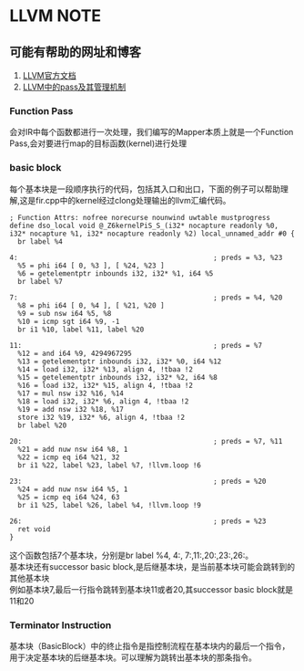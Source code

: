 # LLVM NOTE

## 可能有帮助的网址和博客
1. [LLVM官方文档](https://www.llvm.org/docs/UserGuides.html)  
2. [LLVM中的pass及其管理机制](https://blog.csdn.net/mamamama811/article/details/110165333)  

### Function Pass

会对IR中每个函数都进行一次处理，我们编写的Mapper本质上就是一个Function Pass,会对要进行map的目标函数(kernel)进行处理

### basic block

每个基本块是一段顺序执行的代码，包括其入口和出口，下面的例子可以帮助理解,这是fir.cpp中的kernel经过clong处理输出的llvm汇编代码。

```
; Function Attrs: nofree norecurse nounwind uwtable mustprogress                                     
define dso_local void @_Z6kernelPiS_S_(i32* nocapture readonly %0, i32* nocapture %1, i32* nocapture readonly %2) local_unnamed_addr #0 {
  br label %4

4:                                                ; preds = %3, %23
  %5 = phi i64 [ 0, %3 ], [ %24, %23 ]
  %6 = getelementptr inbounds i32, i32* %1, i64 %5
  br label %7

7:                                                ; preds = %4, %20
  %8 = phi i64 [ 0, %4 ], [ %21, %20 ]
  %9 = sub nsw i64 %5, %8
  %10 = icmp sgt i64 %9, -1
  br i1 %10, label %11, label %20

11:                                               ; preds = %7
  %12 = and i64 %9, 4294967295
  %13 = getelementptr inbounds i32, i32* %0, i64 %12
  %14 = load i32, i32* %13, align 4, !tbaa !2
  %15 = getelementptr inbounds i32, i32* %2, i64 %8
  %16 = load i32, i32* %15, align 4, !tbaa !2
  %17 = mul nsw i32 %16, %14
  %18 = load i32, i32* %6, align 4, !tbaa !2
  %19 = add nsw i32 %18, %17
  store i32 %19, i32* %6, align 4, !tbaa !2
  br label %20

20:                                               ; preds = %7, %11
  %21 = add nuw nsw i64 %8, 1
  %22 = icmp eq i64 %21, 32
  br i1 %22, label %23, label %7, !llvm.loop !6

23:                                               ; preds = %20
  %24 = add nuw nsw i64 %5, 1
  %25 = icmp eq i64 %24, 63
  br i1 %25, label %26, label %4, !llvm.loop !9

26:                                               ; preds = %23
  ret void
}
```
这个函数包括7个基本块，分别是br label %4, 4:, 7:,11:,20:,23:,26:。  
基本块还有successor basic block,是后继基本块，是当前基本块可能会跳转到的其他基本块  
例如基本块7,最后一行指令跳转到基本块11或者20,其successor basic block就是11和20

### Terminator Instruction

基本块（BasicBlock）中的终止指令是指控制流程在基本块内的最后一个指令，用于决定基本块的后继基本块。可以理解为跳转出基本块的那条指令。
